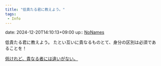 ```yaml
---
title: "低貴たる君に教えよう。"
tags:
 - Info
---
```


date: 2024-12-20T14:10:13+09:00
up:: [NoNames](../Bar/Novel/Chaos/NoNames.md)

低貴たる君に教えよう。
たとい互いに貴なるものとて、身分の区別は必須であることを！

[低けれど、貴なる者には違いがない。](低けれど、貴なる者には違いがない。.md)